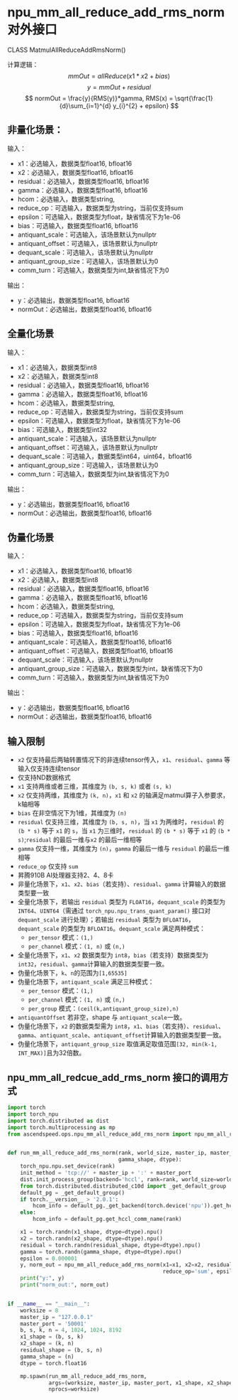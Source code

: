 # npu_mm_all_reduce_add_rms_norm对外接口

CLASS MatmulAllReduceAddRmsNorm()

计算逻辑：
$$
mmOut = allReduce(x1*x2 + bias)
$$
$$
y = mmOut + residual
$$
$$
normOut = \frac{y}{RMS(y)}*gamma, RMS(x) = \sqrt{\frac{1}{d}\sum_{i=1}^{d} y_{i}^{2} + epsilon}
$$

## 非量化场景：
输入：
- x1：必选输入，数据类型float16, bfloat16	
- x2：必选输入，数据类型float16, bfloat16	
- residual：必选输入，数据类型float16, bfloat16
- gamma：必选输入，数据类型float16, bfloat16
- hcom：必选输入，数据类型string,
- reduce_op：可选输入，数据类型为string，当前仅支持sum
- epsilon：可选输入，数据类型为float，缺省情况下为1e-06
- bias：可选输入，数据类型float16, bfloat16
- antiquant_scale：可选输入，该场景默认为nullptr
- antiquant_offset：可选输入，该场景默认为nullptr
- dequant_scale：可选输入，该场景默认为nullptr
- antiquant_group_size：可选输入，该场景默认为0
- comm_turn：可选输入，数据类型为int,缺省情况下为0

输出：
- y：必选输出，数据类型float16, bfloat16
- normOut：必选输出，数据类型float16, bfloat16

## 全量化场景
输入：
- x1：必选输入，数据类型int8
- x2：必选输入，数据类型int8
- residual：必选输入，数据类型float16, bfloat16
- gamma：必选输入，数据类型float16, bfloat16
- hcom：必选输入，数据类型string,
- reduce_op：可选输入，数据类型为string，当前仅支持sum
- epsilon：可选输入，数据类型为float，缺省情况下为1e-06
- bias：可选输入，数据类型int32
- antiquant_scale：可选输入，该场景默认为nullptr
- antiquant_offset：可选输入，该场景默认为nullptr
- dequant_scale：可选输入，数据类型int64，uint64，bfloat16
- antiquant_group_size：可选输入，该场景默认为0
- comm_turn：可选输入，数据类型为int,缺省情况下为0

输出：
- y：必选输出，数据类型float16, bfloat16
- normOut：必选输出，数据类型float16, bfloat16

## 伪量化场景
输入：
- x1：必选输入，数据类型float16, bfloat16	
- x2：必选输入，数据类型int8
- residual：必选输入，数据类型float16, bfloat16
- gamma：必选输入，数据类型float16, bfloat16
- hcom：必选输入，数据类型string,
- reduce_op：可选输入，数据类型为string，当前仅支持sum
- epsilon：可选输入，数据类型为float，缺省情况下为1e-06
- bias：可选输入，数据类型float16, bfloat16
- antiquant_scale：可选输入，数据类型float16, bfloat16
- antiquant_offset：可选输入，数据类型float16, bfloat16
- dequant_scale：可选输入，该场景默认为nullptr
- antiquant_group_size：可选输入，数据类型为int，缺省情况下为0
- comm_turn：可选输入，数据类型为int,缺省情况下为0

输出：
- y：必选输出，数据类型float16, bfloat16
- normOut：必选输出，数据类型float16, bfloat16

## 输入限制
- ``x2`` 仅支持最后两轴转置情况下的非连续tensor传入，``x1``、``residual``、``gamma`` 等输入仅支持连续tensor 
- 仅支持ND数据格式
- ``x1`` 支持两维或者三维，其维度为 ``(b, s, k)`` 或者 ``(s, k)``
- ``x2`` 仅支持两维，其维度为 ``(k, n)``，``x1`` 和 ``x2`` 的轴满足matmul算子入参要求，k轴相等
- ``bias`` 在非空情况下为1维，其维度为 ``(n)``
- ``residual`` 仅支持三维，其维度为 ``(b, s, n)``，当 ``x1`` 为两维时，``residual`` 的 ``(b * s)`` 等于 ``x1`` 的 ``s``，当 ``x1`` 为三维时，``residual`` 的 ``(b * s)`` 等于 ``x1`` 的 ``(b * s)``;``residual`` 的最后一维与``x2`` 的最后一维相等
- ``gamma`` 仅支持一维，其维度为 ``(n)``，``gamma`` 的最后一维与 ``residual`` 的最后一维相等
- ``reduce_op`` 仅支持 ``sum``
- 昇腾910B AI处理器支持2、4、8卡
- 非量化场景下，``x1``、``x2``、``bias``（若支持）、``residual``、``gamma`` 计算输入的数据类型要一致
- 全量化场景下，若输出 ``residual`` 类型为 ``FLOAT16``，``dequant_scale`` 的类型为 ``INT64``、``UINT64``（需通过 ``torch_npu.npu_trans_quant_param()`` 接口对 ``dequant_scale`` 进行处理）；若输出 ``residual`` 类型为 ``BFLOAT16``，``dequant_scale`` 的类型为 ``BFLOAT16``。``dequant_scale`` 满足两种模式：
    - ``per_tensor`` 模式：``(1,)``
    - ``per_channel`` 模式：``(1, n)`` 或 ``(n,)``
- 全量化场景下，``x1``、``x2`` 数据类型为 ``int8``，``bias``（若支持）数据类型为 ``int32``，``residual``、``gamma``计算输入的数据类型要一致。
- 伪量化场景下，``k``、``n``的范围为``[1,65535]``
- 伪量化场景下，``antiquant_scale`` 满足三种模式：
    - ``per_tensor`` 模式：``(1,)``
    - ``per_channel`` 模式：``(1, n)`` 或 ``(n,)``
    - ``per_group`` 模式：``(ceil(k,antiquant_group_size),n)``
- ``antiquantOffset`` 若非空，shape 与 ``antiquant_scale``一致。
- 伪量化场景下，``x2`` 的数据类型需为 ``int8``，``x1``、``bias``（若支持）、``residual``、``gamma``、``antiquant_scale``、``antiquant_offset``计算输入的数据类型要一致。
- 伪量化场景下，``antiquant_group_size`` 取值满足取值范围``[32, min(k-1, INT_MAX)]``且为32倍数。

## npu_mm_all_redcue_add_rms_norm 接口的调用方式

```python
import torch
import torch_npu
import torch.distributed as dist
import torch.multiprocessing as mp
from ascendspeed.ops.npu_mm_all_reduce_add_rms_norm import npu_mm_all_reduce_add_rms_norm


def run_mm_all_reduce_add_rms_norm(rank, world_size, master_ip, master_port, x1_shape, x2_shape, residual_shape,
                                   gamma_shape, dtype):
    torch_npu.npu.set_device(rank)
    init_method = 'tcp://' + master_ip + ':' + master_port
    dist.init_process_group(backend='hccl', rank=rank, world_size=world_size, init_method=init_method)
    from torch.distributed.distributed_c10d import _get_default_group
    default_pg = _get_default_group()
    if torch.__version__ > '2.0.1':
        hcom_info = default_pg._get_backend(torch.device('npu')).get_hccl_comm_name(rank)
    else:
        hcom_info = default_pg.get_hccl_comm_name(rank)

    x1 = torch.randn(x1_shape, dtype=dtype).npu()
    x2 = torch.randn(x2_shape, dtype=dtype).npu()
    residual = torch.randn(residual_shape, dtype=dtype).npu()
    gamma = torch.randn(gamma_shape, dtype=dtype).npu()
    epsilon = 0.000001
    y, norm_out = npu_mm_all_reduce_add_rms_norm(x1=x1, x2=x2, residual=residual, gamma=gamma, hcom=hcom_info,
                                                 reduce_op='sum', epsilon=epsilon)
    print("y:", y)
    print("norm_out:", norm_out)


if __name__ == "__main__":
    worksize = 8
    master_ip = "127.0.0.1"
    master_port = '50001'
    b, s, k, n = 4, 1024, 1024, 8192
    x1_shape = (b, s, k)
    x2_shape = (k, n)
    residual_shape = (b, s, n)
    gamma_shape = (n)
    dtype = torch.float16

    mp.spawn(run_mm_all_reduce_add_rms_norm,
             args=(worksize, master_ip, master_port, x1_shape, x2_shape, residual_shape, gamma_shape, dtype),
             nprocs=worksize)
```